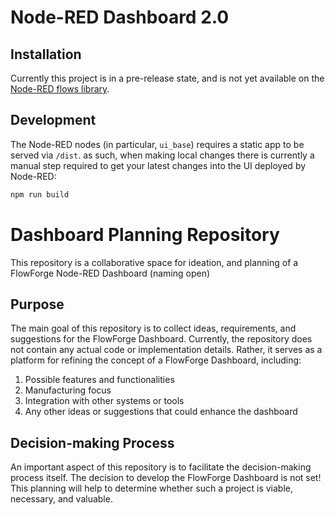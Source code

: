 # Node-RED Dashboard 2.0

## Installation

Currently this project is in a pre-release state, and is not yet available on the [Node-RED flows library](https://flows.nodered.org/).
 
## Development

The Node-RED nodes (in particular, `ui_base`) requires a static app to be served via `/dist`. as such,
when making local changes there is currently a manual step required to get your latest changes into the UI deployed by Node-RED:

```bash
npm run build
```

# Dashboard Planning Repository

This repository is a collaborative space for ideation, and planning of a FlowForge Node-RED Dashboard (naming open)

## Purpose
The main goal of this repository is to collect ideas, requirements, and suggestions for the FlowForge Dashboard.
Currently, the repository does not contain any actual code or implementation details. Rather, it serves as a platform for refining the concept of a FlowForge Dashboard, including:

1. Possible features and functionalities
2. Manufacturing focus
3. Integration with other systems or tools
4. Any other ideas or suggestions that could enhance the dashboard

## Decision-making Process
An important aspect of this repository is to facilitate the decision-making process itself. The decision to develop the FlowForge Dashboard is not set! This planning will help to determine whether such a project is viable, necessary, and valuable.
